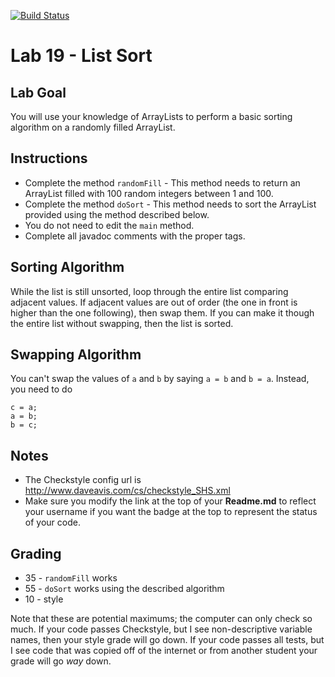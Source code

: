 [![Build Status](https://travis-ci.com/StratfordHS-CS2/lab-19-list-sort-username.svg)](https://travis-ci.com/StratfordHS-CS2/lab-19-list-sort-username)

# Lab 19 - List Sort

## Lab Goal
You will use your knowledge of ArrayLists to perform a basic sorting algorithm on a randomly filled ArrayList.

## Instructions
* Complete the method `randomFill` - This method needs to return an ArrayList filled with 100 random integers between 1 and 100.
* Complete the method `doSort` - This method needs to sort the ArrayList provided using the method described below.
* You do not need to edit the `main` method.
* Complete all javadoc comments with the proper tags.

## Sorting Algorithm
While the list is still unsorted, loop through the entire list comparing adjacent values.  If adjacent values are out of order (the one in front is higher than the one following), then swap them.  If you can make it though the entire list without swapping, then the list is sorted.

## Swapping Algorithm
You can't swap the values of `a` and `b` by saying `a = b` and `b = a`.  Instead, you need to do
```
c = a;
a = b;
b = c;
```

## Notes
* The Checkstyle config url is http://www.daveavis.com/cs/checkstyle_SHS.xml
* Make sure you modify the link at the top of your **Readme.md** to reflect your username if you want the badge at the top to represent the status of your code.

## Grading
* 35 - `randomFill` works
* 55 - `doSort` works using the described algorithm
* 10 - style

Note that these are potential maximums; the computer can only check so much.  If your code passes Checkstyle, but I see non-descriptive variable names, then your style grade will go down.  If your code passes all tests, but I see code that was copied off of the internet or from another student your grade will go *way* down.
